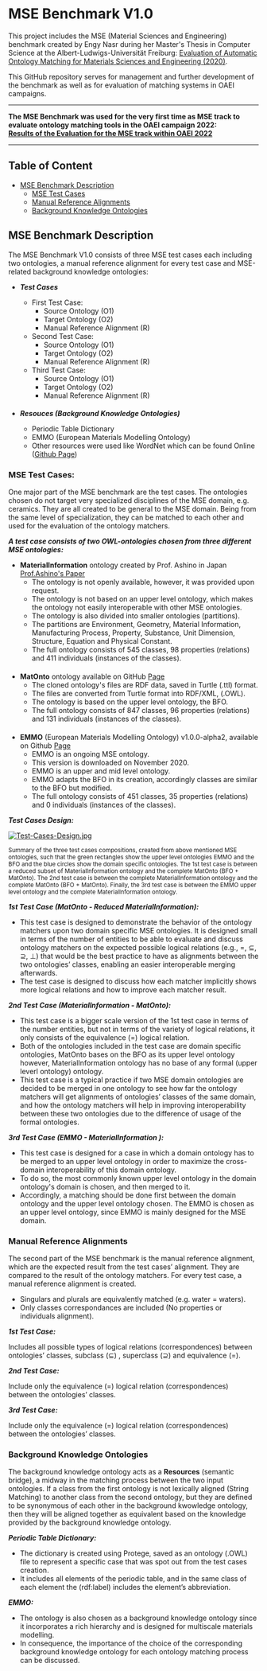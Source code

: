 # MSE Benchmark V1.0

This project includes the MSE (Material Sciences and Engineering) benchmark created by Engy Nasr during her Master's Thesis in Computer Science at the 
Albert-Ludwigs-Universität Freiburg:
[Evaluation of Automatic Ontology Matching for Materials Sciences and Engineering (2020)](https://ad-publications.cs.uni-freiburg.de/theses/Master_Engy_Nasr_2020.pdf). 

This GitHub repository serves for management and further development of the benchmark as well as for evaluation of matching systems in OAEI campaigns. 

----

**The MSE Benchmark was used for the very first time as MSE track to evaluate ontology matching tools in the OAEI campaign 2022:**  
[**Results of the Evaluation for the MSE track within OAEI 2022**](Results/OAEI2022/OAEI2022_results.md)

----

## Table of Content

- [MSE Benchmark Description](#msebenchmarkdescription)
    - [MSE Test Cases](#msetestcases)
    - [Manual Reference Alignments](#manualreferencealignments)
    - [Background Knowledge Ontologies](#backgroundknowledgeontologies)


<a name="msebenchmarkdescription"/>  

## MSE Benchmark Description
The MSE Benchmark V1.0 consists of three MSE test cases each including two ontologies, a manual reference alignment for every test case and MSE-related background knowledge ontologies:

- ***Test Cases***
    - First Test Case: 
        - Source Ontology (O1)
        - Target Ontology (O2)
        - Manual Reference Alignment (R) 
    - Second Test Case: 
        - Source Ontology (O1)
        - Target Ontology (O2)
        - Manual Reference Alignment (R)
    - Third Test Case: 
        - Source Ontology (O1)
        - Target Ontology (O2)
        - Manual Reference Alignment (R)  
        ####

- ***Resouces (Background Knowledge Ontologies)***
    - Periodic Table Dictionary
    - EMMO (European Materials Modelling Ontology)
    - Other resources were used like WordNet which can be found Online ([Github Page](https://github.com/AgreementMakerLight/AML-Project/tree/master/AgreementMakerLight/store/knowledge))

<a name="msetestcases"/>  

### MSE Test Cases:

One major part of the MSE benchmark are the test cases. The ontologies chosen do not target very specialized disciplines of the MSE domain, e.g. ceramics. They are all created to be general to the MSE domain. Being from the same level of specialization, they can be matched to each other and used for the evaluation of the ontology matchers.

***A test case consists of two OWL-ontologies chosen from three different MSE ontologies:***

 - **MaterialInformation** ontology created by Prof. Ashino in Japan [Prof.Ashino's Paper](https://pdfs.semanticscholar.org/7f0a/d9346c8664bbb9e7d60c1efbd663a7790cdb.pdf?_ga=2.38778980.631833280.1600761428-1848885946.1600761428)
   - The ontology is not openly available, however, it was provided upon request. 
   - The ontology is not based on an upper level ontology, which makes the ontology not easily interoperable with other MSE ontologies. 
   - The ontology is also divided into smaller ontologies (partitions). 
   - The partitions are Environment, Geometry, Material Information, Manufacturing Process, Property, Substance, Unit Dimension, Structure, Equation and Physical Constant. 
   - The full ontology consists of 545 classes, 98 properties (relations) and 411 individuals (instances of the classes).
####
 - **MatOnto** ontology available on GitHub [Page](https://github.com/inovexcorp/MatOnto-Ontologies)
   - The cloned ontology's files are RDF data, saved in Turtle (.ttl) format. 
   - The files are converted from Turtle format into RDF/XML, (.OWL).
   - The ontology is based on the upper level ontology, the BFO. 
   - The full ontology consists of 847 classes, 96 properties (relations) and 131 individuals (instances of the classes).
####
- **EMMO** (European Materials Modelling Ontology) v1.0.0-alpha2, available on Github [Page](https://github.com/emmo-repo/EMMO)
    - EMMO is an ongoing MSE ontology.
    - This version is downloaded on November 2020.
    - EMMO is an upper and mid level ontology.
    - EMMO adapts the BFO in its creation, accordingly classes are similar to the BFO but modified.
    - The full ontology consists of 451 classes, 35 properties (relations) and 0 individuals (instances of the classes).

***Test Cases Design:***

[![Test-Cases-Design.jpg](https://i.postimg.cc/3NXxfmK9/Test-Cases-Design.jpg)](https://postimg.cc/YLS7h4Lm)

<sup>Summary of the three test cases compositions, created from above mentioned MSE ontologies, such that the green rectangles show the upper level ontologies EMMO and the BFO and the blue circles show the domain specific ontologies. The 1st test case is between a reduced subset of MaterialInformation ontology and  the complete MatOnto (BFO + MatOnto). The 2nd test case is between the complete MaterialInformation ontology and the complete MatOnto (BFO + MatOnto). Finally, the 3rd test case is between the EMMO upper level ontology and the complete MaterialInformation ontology.</sup>


***1st Test Case (MatOnto - Reduced MaterialInformation):***

 - This test case is designed to demonstrate the behavior of the ontology matchers upon two domain specific MSE ontologies. It is designed small in terms of the number of entities to be able to evaluate and discuss ontology matchers on the expected possible logical relations (e.g., =, ⊆, ⊇, ⊥) that would be the best practice to have as alignments between the two ontologies’ classes, enabling an easier interoperable merging afterwards.
 - The test case is designed to discuss how each matcher implicitly shows more logical relations and how to improve each matcher result.

***2nd Test Case (MaterialInformation - MatOnto):***
 - This test case is a bigger scale version of the 1st test case in terms of the number entities, but not in terms of the variety of logical relations, it only consists of the equivalence (=) logical relation.
 - Both of the ontologies included in the test case are domain specific ontologies, MatOnto bases on the BFO as its upper level ontology however, MaterialInformation ontology has no base of any formal (upper leverl ontology) ontology.
 - This test case is a typical practice if two MSE domain ontologies are decided to be merged in one ontology to see how far the ontology matchers will get alignments of ontologies’ classes of the same domain, and how the ontology matchers will help in improving interoperability between these two ontologies due to the difference of usage of the formal ontologies.

***3rd Test Case (EMMO - MaterialInformation ):***
 - This test case is designed for a case in which a domain ontology has to be merged to an upper level ontology in order to maximize the cross-domain interoperability of this domain ontology. 
 - To do so, the most commonly known upper level ontology in the domain ontology's domain is chosen, and then merged to it. 
 - Accordingly, a matching should be done first between the domain ontology and the upper level ontology chosen.
The EMMO is chosen as an upper level ontology, since EMMO is mainly designed for the MSE domain.

<a name="manualreferencealignments"/>  

### Manual Reference Alignments
The second part of the MSE benchmark is the manual reference alignment, which are the expected result from the test cases’ alignment. They are compared to the result of the ontology matchers. For every test case, a manual reference alignment is created.

- Singulars and plurals are equivalently matched (e.g. water = waters).
- Only classes correspondances are included (No properties or individuals alignment).


***1st Test Case:***

Includes all possible types of logical relations (correspondences) between ontologies’ classes, subclass (⊆) , superclass (⊇) and equivalence (=).
        
***2nd Test Case:***

Include only the equivalence (=) logical relation (correspondences) between the ontologies’ classes.
    
***3rd Test Case:***

Include only the equivalence (=) logical relation (correspondences) between the ontologies’ classes.

<a name="backgroundknowledgeontologies"/>  

### Background Knowledge Ontologies

The background knowledge ontology acts as a **Resources** (semantic bridge), a midway in the matching process between the two input ontologies. If a class from the first ontology is not lexically aligned (String Matching) to another class from the second ontology, but they are defined to be synonymous of each other in the background kwowledge ontology, then they will be aligned together as equivalent based on the knowledge provided by the background knowledge ontology.

***Periodic Table Dictionary:***
    
 - The dictionary is created using Protege, saved as an ontology (.OWL) file to represent a specific case that was spot out from the test cases creation. 
 - It includes all elements of the periodic table, and in the same class of each element the (rdf:label) includes the element’s abbreviation.
    
***EMMO:***

 - The ontology is also chosen as a background knowledge ontology since it incorporates a rich hierarchy and is designed for multiscale materials modelling.
 - In consequence, the importance of the choice of the corresponding background knowledge ontology for each ontology matching process can be discussed.
